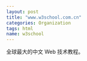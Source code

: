 ```yaml
---
layout: post
title: "www.w3school.com.cn"
categories: Organization
tags: html
name: w3school
---
```


全球最大的中文 Web 技术教程。
